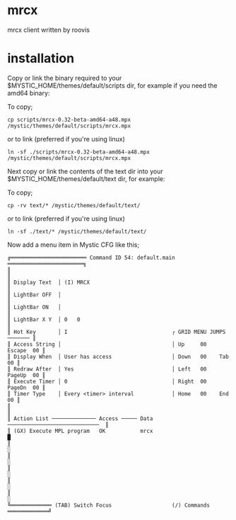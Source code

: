 # mrcx
mrcx client written by roovis

# installation

Copy or link the binary required to your $MYSTIC_HOME/themes/default/scripts dir, for example if you need the amd64 binary:

To copy;
```
cp scripts/mrcx-0.32-beta-amd64-a48.mpx /mystic/themes/default/scripts/mrcx.mpx
```

or to link (preferred if you're using linux)
```
ln -sf ./scripts/mrcx-0.32-beta-amd64-a48.mpx /mystic/themes/default/scripts/mrcx.mpx
```

Next copy or link the contents of the text dir into your $MYSTIC_HOME/themes/default/text dir, for example:

To copy;
```
cp -rv text/* /mystic/themes/default/text/
```

or to link (preferred if you're using linux)
```
ln -sf ./text/* /mystic/themes/default/text/
```

Now add a menu item in Mystic CFG like this;

```
╔════════════════════════ Command ID 54: default.main ════════════════════════╗
║                                                                             ║
║ Display Text  │ (I) MRCX                                                    ║
║ LightBar OFF  │                                                             ║
║ LightBar ON   │                                                             ║
║ LightBar X Y  │ 0   0                                                       ║
║ Hot Key       │ I                                 ┌ GRID MENU JUMPS ─────── ║
║ Access String │                                   │ Up     00    Escape  00 ║
║ Display When  │ User has access                   │ Down   00    Tab     00 ║
║ Redraw After  │ Yes                               │ Left   00    PageUp  00 ║
║ Execute Timer │ 0                                 │ Right  00    PageDn  00 ║
║ Timer Type    │ Every <timer> interval            │ Home   00    End     00 ║
║                                                                             ║
║ Action List ────────────── Access ───── Data ─────────────────────────────  ║
║ (GX) Execute MPL program   OK           mrcx                                █
║                                                                             ░
║                                                                             ░
║                                                                             ░
║                                                                             ░
║                                                                             ░
╚═════════════ (TAB) Switch Focus                   (/) Commands ═════════════╝
```
